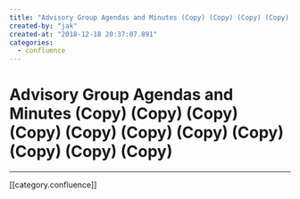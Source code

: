 ```yaml
---
title: "Advisory Group Agendas and Minutes (Copy) (Copy) (Copy) (Copy) (Copy) (Copy) (Copy) (Copy) (Copy) (Copy) (Copy)"
created-by: "jak"
created-at: "2018-12-18 20:37:07.891"
categories:
  - confluence
---
```


# Advisory Group Agendas and Minutes (Copy) (Copy) (Copy) (Copy) (Copy) (Copy) (Copy) (Copy) (Copy) (Copy) (Copy)


---

[[category.confluence]]
